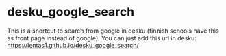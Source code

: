 # desku_google_search
This is a shortcut to search from google in desku (finnish schools have this as front page instead of google). You can just add this url in desku: https://lentas1.github.io/desku_google_search/
